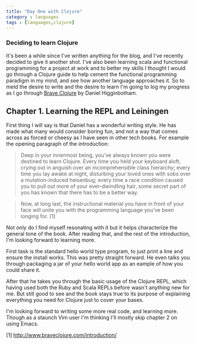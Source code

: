 ```yaml
---
title: "Day One with Clojure"
category : languages
tags : [languages,clojure]
---
```


### Deciding to learn Clojure

It's been a while since I've written anything for the blog, and I've recently decided to give it another shot. I've also been learning scala and functional programming for a project at work and to better my skills I thought I would go through a Clojure guide to help cement the functional programming paradigm in my mind, and see how another language approaches it. So to meld the desire to write and the desire to learn I'm going to log my progress as I go through [Brave Clojure](http://www.braveclojure.com/) by Daniel Higginbotham.

<!--more-->

## Chapter 1. Learning the REPL and Leiningen

First thing I will say is that Daniel has a wonderful writing style. He has made what many would consider boring fun, and not a way that comes across as forced or cheesy as I have seen in other tech books. For example the opening paragraph of the introduction:

  > Deep in your innermost being, you’ve always known you were destined to learn Clojure. Every time you held your keyboard aloft, crying out in anguish over an incomprehensible class hierarchy; every time you lay awake at night, disturbing your loved ones with sobs over a mutation-induced heisenbug; every time a race condition caused you to pull out more of your ever-dwindling hair, some secret part of you has known that there has to be a better way.

  > Now, at long last, the instructional material you have in front of your face will unite you with the programming language you’ve been longing for. [1]

Not only do I find myself resonating with it but it helps characterize the general tone of the book. After reading that, and the rest of the introduction, I'm looking forward to learning more.

First task is the standard hello world type program, to just print a line and ensure the install works. This was pretty straight forward. He even talks you through packaging a jar of your hello world app as an eample of how you could share it.

After that he takes you through the basic usage of the Clojure REPL, which having used both the Ruby and Scala REPLs before wasn't anything new for me. But still good to see and the book stays true to its purpose of explaining everything you need for Clojure just to cover your bases.

I'm looking forward to writing some more real code, and learning more. Though as a staunch Vim user I'm thinking I'll mostly skip chapter 2 on using Emacs.

[1] http://www.braveclojure.com/introduction/
